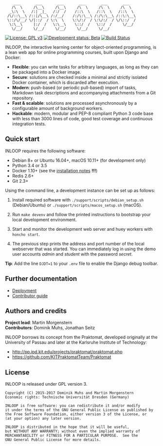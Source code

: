         ___       ___       ___       ___       ___       ___
       /\  \     /\__\     /\__\     /\  \     /\  \     /\  \
      _\:\  \   /:| _|_   /:/  /    /::\  \   /::\  \   /::\  \
     /\/::\__\ /::|/\__\ /:/__/    /:/\:\__\ /:/\:\__\ /::\:\__\
     \::/\/__/ \/|::/  / \:\  \    \:\/:/  / \:\/:/  / \/\::/  /
      \:\__\     |:/  /   \:\__\    \::/  /   \::/  /     \/__/
       \/__/     \/__/     \/__/     \/__/     \/__/

[![License: GPL v3](https://img.shields.io/badge/license-GPL%20v3-blue.svg)](http://www.gnu.org/licenses/gpl-3.0)
[![Development status: Beta](https://img.shields.io/badge/development%20status-beta-orange.svg)](#)
[![Build Status](https://travis-ci.org/st-tu-dresden/inloop.svg?branch=master)](https://travis-ci.org/st-tu-dresden/inloop)

INLOOP, the interactive learning center for object-oriented programming, is a lean web app for
online programming courses, built upon Django and Docker:

- **Flexible**: you can write tasks for arbitrary languages, as long as they can be packaged into a
  Docker image.
- **Secure**: solutions are checked inside a minimal and strictly isolated Docker container, which
  is discarded after execution.
- **Modern**: push-based (or periodic pull-based) import of tasks, Markdown task descriptions and
  accompanying attachments from a Git repository.
- **Fast & scalable**: solutions are processed asynchronously by a configurable amount of
  background workers.
- **Hackable**: modern, modular and PEP-8 compliant Python 3 code base with less than 3000 lines of
  code, good test coverage and continuous integration tests.


## Quick start

INLOOP requires the following software:

* Debian 8+ or Ubuntu 16.04+, macOS 10.11+ (for development only)
* Python 3.4 or 3.5
* Docker 1.10+ (see the [installation notes](docs/installation_notes.md) **!!!**)
* Redis 2.6+
* Git 2.3+

Using the command line, a development instance can be set up as follows:

1. Install required software with `./support/scripts/debian_setup.sh` (Debian/Ubuntu) or
   `./support/scripts/macos_setup.sh` (macOS).

2. Run `make devenv` and follow the printed instructions to bootstrap your local development
   environment.

3. Start and monitor the development web server and huey workers with `honcho start`.

4. The previous step prints the address and port number of the local webserver that was started.
   You can immediately log in using the demo user accounts *admin* and *student* with the password
   *secret*.

**Tip**: Add the line `DJDT=1` to your `.env` file to enable the Django debug toolbar.


## Further documentation

* [Deployment](docs/deployment.md)
* [Contributor guide](CONTRIBUTING.md)


## Authors and credits

**Project lead**: Martin Morgenstern<br>
**Contributors**: Dominik Muhs, Jonathan Seitz

INLOOP borrows its concept from the Praktomat, developed originally at the
University of Passau and later at the Karlsruhe Institute of Technology:

* http://pp.ipd.kit.edu/projects/praktomat/praktomat.php
* https://github.com/KITPraktomatTeam/Praktomat


## License

INLOOP is released under GPL version 3.

    Copyright (C) 2015-2017 Dominik Muhs and Martin Morgenstern
    Economic rights: Technische Universität Dresden (Germany)

    INLOOP is free software: you can redistribute it and/or modify
    it under the terms of the GNU General Public License as published by
    the Free Software Foundation, either version 3 of the License, or
    (at your option) any later version.

    INLOOP is distributed in the hope that it will be useful,
    but WITHOUT ANY WARRANTY; without even the implied warranty of
    MERCHANTABILITY or FITNESS FOR A PARTICULAR PURPOSE.  See the
    GNU General Public License for more details.
